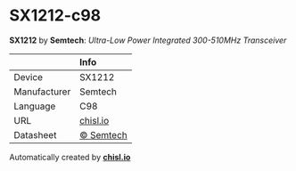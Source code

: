 # SX1212-c98

**SX1212** by **Semtech**: *Ultra-Low Power Integrated 300-510MHz Transceiver*

|              | Info                         |
|:-------------|:-----------------------------|
| Device       | SX1212                        |
| Manufacturer | Semtech |
| Language     | C98 |
| URL          | [chisl.io](https://chisl.io/v/SX1212?t=c&r=98) |
| Datasheet    | [&copy; Semtech](https://www.semtech.com/uploads/documents/sx1272.pdf) |

Automatically created by **[chisl.io](https://chisl.io)**
